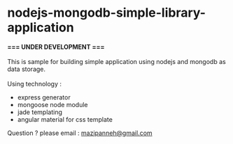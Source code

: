 # nodejs-mongodb-simple-library-application
<strong>=== UNDER DEVELOPMENT ===</strong></br></br>
This is sample for building simple application using nodejs and mongodb as data storage.</br></br>
Using technology : 
- express generator
- mongoose node module
- jade templating
- angular material for css template

Question ? please email : mazipanneh@gmail.com


